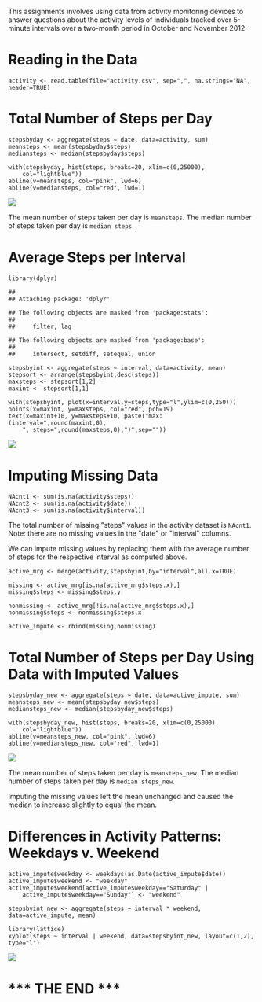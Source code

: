 This assignments involves using data from activity monitoring devices to
answer questions about the activity levels of individuals tracked over
5-minute intervals over a two-month period in October and November 2012.

Reading in the Data
===================

    activity <- read.table(file="activity.csv", sep=",", na.strings="NA", header=TRUE)

Total Number of Steps per Day
=============================

    stepsbyday <- aggregate(steps ~ date, data=activity, sum)
    meansteps <- mean(stepsbyday$steps)
    mediansteps <- median(stepsbyday$steps)

    with(stepsbyday, hist(steps, breaks=20, xlim=c(0,25000),
        col="lightblue"))
    abline(v=meansteps, col="pink", lwd=6)
    abline(v=mediansteps, col="red", lwd=1)

![](PA1_template_files/figure-markdown_strict/unnamed-chunk-1-1.png)

The mean number of steps taken per day is `meansteps`. The median number
of steps taken per day is `median steps`.

Average Steps per Interval
==========================

    library(dplyr)

    ## 
    ## Attaching package: 'dplyr'

    ## The following objects are masked from 'package:stats':
    ## 
    ##     filter, lag

    ## The following objects are masked from 'package:base':
    ## 
    ##     intersect, setdiff, setequal, union

    stepsbyint <- aggregate(steps ~ interval, data=activity, mean)
    stepsort <- arrange(stepsbyint,desc(steps))
    maxsteps <- stepsort[1,2]
    maxint <- stepsort[1,1]

    with(stepsbyint, plot(x=interval,y=steps,type="l",ylim=c(0,250)))
    points(x=maxint, y=maxsteps, col="red", pch=19)
    text(x=maxint+10, y=maxsteps+10, paste("max: (interval=",round(maxint,0),
        ", steps=",round(maxsteps,0),")",sep=""))

![](PA1_template_files/figure-markdown_strict/unnamed-chunk-2-1.png)

Imputing Missing Data
=====================

    NAcnt1 <- sum(is.na(activity$steps))
    NAcnt2 <- sum(is.na(activity$date))
    NAcnt3 <- sum(is.na(activity$interval))

The total number of missing "steps" values in the activity dataset is
`NAcnt1`. Note: there are no missing values in the "date" or "interval"
columns.

We can impute missing values by replacing them with the average number
of steps for the respective interval as computed above.

    active_mrg <- merge(activity,stepsbyint,by="interval",all.x=TRUE)

    missing <- active_mrg[is.na(active_mrg$steps.x),]
    missing$steps <- missing$steps.y

    nonmissing <- active_mrg[!is.na(active_mrg$steps.x),]
    nonmissing$steps <- nonmissing$steps.x

    active_impute <- rbind(missing,nonmissing)

Total Number of Steps per Day Using Data with Imputed Values
============================================================

    stepsbyday_new <- aggregate(steps ~ date, data=active_impute, sum)
    meansteps_new <- mean(stepsbyday_new$steps)
    mediansteps_new <- median(stepsbyday_new$steps)

    with(stepsbyday_new, hist(steps, breaks=20, xlim=c(0,25000),
        col="lightblue"))
    abline(v=meansteps_new, col="pink", lwd=6)
    abline(v=mediansteps_new, col="red", lwd=1)

![](PA1_template_files/figure-markdown_strict/unnamed-chunk-5-1.png)

The mean number of steps taken per day is `meansteps_new`. The median
number of steps taken per day is `median steps_new`.

Imputing the missing values left the mean unchanged and caused the
median to increase slightly to equal the mean.

Differences in Activity Patterns: Weekdays v. Weekend
=====================================================

    active_impute$weekday <- weekdays(as.Date(active_impute$date))
    active_impute$weekend <- "weekday"
    active_impute$weekend[active_impute$weekday=="Saturday" |
        active_impute$weekday=="Sunday"] <- "weekend"

    stepsbyint_new <- aggregate(steps ~ interval * weekend, data=active_impute, mean)

    library(lattice)
    xyplot(steps ~ interval | weekend, data=stepsbyint_new, layout=c(1,2), type="l")

![](PA1_template_files/figure-markdown_strict/unnamed-chunk-6-1.png)

\*\*\* THE END \*\*\*
=====================
